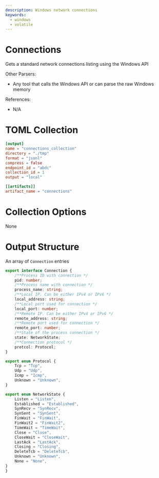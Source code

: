 ```yaml
---
description: Windows network connections
keywords:
  - windows
  - volatile
---
```


# Connections

Gets a standard network connections listing using the Windows API

Other Parsers:

- Any tool that calls the Windows API or can parse the raw Windows memory

References:

- N/A

# TOML Collection

```toml
[output]
name = "connections_collection"
directory = "./tmp"
format = "jsonl"
compress = false
endpoint_id = "abdc"
collection_id = 1
output = "local"

[[artifacts]]
artifact_name = "connections"
```

# Collection Options

None

# Output Structure

An array of `Connection` entries

```typescript
export interface Connection {
    /**Process ID with connection */
    pid: number;
    /**Process name with connection */
    process_name: string;
    /**Local IP. Can be either IPv4 or IPv6 */
    local_address: string;
    /**Local port used for connection */
    local_port: number;
    /**Remote IP. Can be either IPv4 or IPv6 */
    remote_address: string;
    /**Remote port used for connection */
    remote_port: number;
    /**State of the process connection */
    state: NetworkState;
    /**Connection protocol */
    protcol: Protocol;
}

export enum Protocol {
    Tcp = "Tcp",
    Udp = "Udp",
    Icmp = "Icmp",
    Unknown = "Unknown",
}

export enum NetworkState {
    Listen = "Listen",
    Established = "Established",
    SynRecv = "SynRecv",
    SynSent = "SynSent",
    FinWait = "FinWait",
    FinWait2 = "FinWait2",
    TimeWait = "TimeWait",
    Close = "Close",
    CloseWait = "CloseWait",
    LastAck = "LastAck",
    Closing = "Closing",
    DeleteTcb = "DeleteTcb",
    Unknown = "Unknown",
    None = "None",
}
}
```
